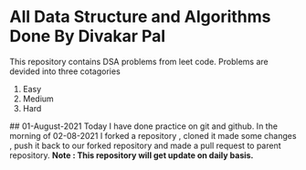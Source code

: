 # All Data Structure and Algorithms  Done By Divakar Pal 
<p> 
This repository contains DSA problems from leet code.
Problems are devided into three cotagories 
<ol>
<li>Easy</li>
<li>Medium</li>
<li>Hard</li>
</ol>
</P> 
## 01-August-2021
 Today I have done practice on git and github. In the morning of 02-08-2021 I forked a repository , cloned it made some changes , push it back to our forked repository and made a pull request to parent repository.

<b>
Note : This repository will get update on daily basis. 
</b>